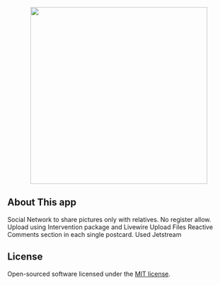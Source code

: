 <p align="center"><a href="https://laravel.com" target="_blank"><img src="https://tallstack.dev/images/tallstack-twitter.png" width="400"></a></p>

<!-- <p align="center">
<a href="https://travis-ci.org/laravel/framework"><img src="https://travis-ci.org/laravel/framework.svg" alt="Build Status"></a>
<a href="https://packagist.org/packages/laravel/framework"><img src="https://img.shields.io/packagist/dt/laravel/framework" alt="Total Downloads"></a>
<a href="https://packagist.org/packages/laravel/framework"><img src="https://img.shields.io/packagist/v/laravel/framework" alt="Latest Stable Version"></a>
<a href="https://packagist.org/packages/laravel/framework"><img src="https://img.shields.io/packagist/l/laravel/framework" alt="License"></a>
</p> -->

## About This app

Social Network to share pictures only with relatives. 
No register allow.
Upload using Intervention package and Livewire Upload Files
Reactive Comments section in each single postcard.
Used Jetstream


## License

Open-sourced software licensed under the [MIT license](https://opensource.org/licenses/MIT).



